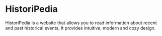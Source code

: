 # HistoriPedia 
HistoriPedia is a website that allows you to read information about recent and past historical events, It provides intuitive, modern and cozy design.
